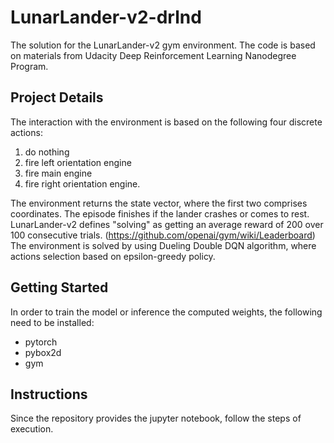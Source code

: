 # LunarLander-v2-drlnd
The solution for the LunarLander-v2 gym environment. 
The code is based on materials from Udacity Deep Reinforcement Learning Nanodegree Program.

## Project Details
The interaction with the environment is based on the following four discrete actions: 
1. do nothing
1. fire left orientation engine
1. fire main engine
1. fire right orientation engine.

The environment returns the state vector, where the first two comprises coordinates. The episode finishes if the lander crashes or comes to rest. LunarLander-v2 defines "solving" as getting an average reward of 200 over 100 consecutive trials. (https://github.com/openai/gym/wiki/Leaderboard)
The environment is solved by using Dueling Double DQN algorithm, where actions selection based on epsilon-greedy policy.

## Getting Started
In order to train the model or inference the computed weights, the following need to be installed:
* pytorch
* pybox2d 
* gym

## Instructions
Since the repository provides the jupyter notebook, follow the steps of execution. 
